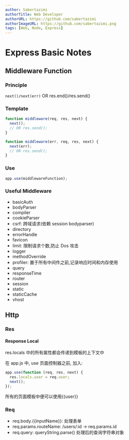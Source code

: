 ```yaml
---
author: Sabertazimi
authorTitle: Web Developer
authorURL: https://github.com/sabertazimi
authorImageURL: https://github.com/sabertazimi.png
tags: [Web, Node, Express]
---
```


# Express Basic Notes

## Middleware Function

### Principle

`next()/next(err)` OR res.end()/res.send()

### Template

```ts
function middleware(req, res, next) {
  next();
  // OR res.send();
}
```

```ts
function middleware(err, req, res, next) {
  next(err);
  // OR res.send();
}
```

### Use

```ts
app.use(middlewareFunction);
```

### Useful Middleware

- basicAuth
- bodyParser
- compiler
- cookieParser
- csrf: 跨域请求(依赖 session bodyparser)
- directory
- errorHandle
- favicon
- limit: 限制请求个数,防止 Dos 攻击
- logger
- methodOverride
- profiler: 置于所有中间件之前,记录响应时间和内存使用
- query
- responseTime
- router
- session
- static
- staticCache
- vhost

## Http

### Res

#### Response Local

res.locals 中的所有属性都会传递到模板的上下文中

在 app.js 中, use 页面控制器之前, 加入:

```ts
app.use(function (req, res, next) {
  res.locals.user = req.user;
  next();
});
```

所有的页面模板中便可以使用{{user}}

### Req

- req.body.{{inputName}}: 处理表单
- req.params.routeName: /users/:id -> req.params.id
- req.query: queryString.parse() 处理后的查询字符串对象
